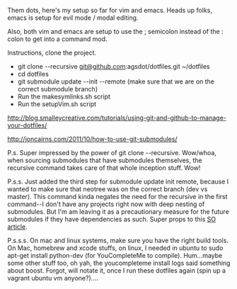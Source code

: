 Them dots, here's my setup so far for vim and emacs.  Heads up folks, emacs is setup for evil mode / modal editing. 

Also, both vim and emacs are setup to use the ; semicolon instead of the : colon to get into a command mod. 

Instructions, clone the project.

- git clone --recursive git@github.com:agsdot/dotfiles.git ~/dotfiles  
- cd dotfiles  
- git submodule update --init --remote (make sure that we are on the correct submodule branch)  
- Run the makesymlinks.sh script  
- Run the setupVim.sh script  

http://blog.smalleycreative.com/tutorials/using-git-and-github-to-manage-your-dotfiles/  

http://joncairns.com/2011/10/how-to-use-git-submodules/  

P.s. Super impressed by the power of git clone --recursive.  Wow/whoa, when sourcing submodules that have submodules themselves, the recursive command takes care of that whole inception stuff.  Wow!  

P.s.s. Just added the third step for submodule update init remote, because I wanted to make sure that neotree was on the correct branch (dev vs master). This command kinda negates the need for the recursive in the first command--I don't have any projects right now with deep nesting of submodules. But I'm am leaving it as a precautionary measure for the future submodules if they have dependencies as such. Super props to this [SO article](http://stackoverflow.com/a/20016830/2741455). 

P.s.s.s. On mac and linux systems, make sure you have the right build tools.  On Mac, homebrew and xcode stuffs, on linux, I needed in ubuntu to sudo apt-get install python-dev (for YouCompleteMe to compile). Hum...maybe some other stuff too, oh yah, the youcompleteme install logs said something about boost.  Forgot, will notate it, once I run these dotfiles again (spin up a vagrant ubuntu vm anyone?)....  

